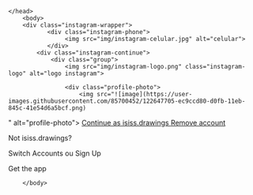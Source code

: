 <!DOCTYPE html>
<html>
    <head>
        <meta charset="UTF-8">
        <meta name="viewport" content="width=device-widht", initial-scale=1.0">
        <link rel="stylesheet" href="style.css">
        <title>Instagram</title>


    </head>
        <body>
        <div class="instagram-wrapper">
               <div class="instagram-phone">
                    <img src="img/instagram-celular.jpg" alt="celular">
               </div>
            <div class="instagram-continue">
                <div class="group">
                    <img src="img/instagram-logo.png" class="instagram-logo" alt="logo instagram">
            
                    <div class="profile-photo">
                        <img src="![image](https://user-images.githubusercontent.com/85700452/122647705-ec9ccd80-d0fb-11eb-845c-41e54d6a5bcf.png)
" alt="profile-photo"> 
                    </div>
                    <a href="#" class="instagram-login">Continue as isiss.drawings </a>
                    <a href="#" class="instagraml-logout">Remove account</a>
                </div>
                <div class="group">
                    <p class="not-account">Not isiss.drawings?</p>
                    <p class="not-account">
                        <span class="link-blue">Switch Accounts</span>
                        ou 
                        <span class="link-blue">Sign Up</span>
                    </p>
                </div>
                    <div class="get-the-app">
                        <p class="get-app">Get the app</p>
                       <div class="download">
                           <a href="#" class="app-download"></a>
                           <a href="#" class="app-download"></a>
                       </div> 
                    </div>
            </div>
        </div>    

        </body>








</html>
